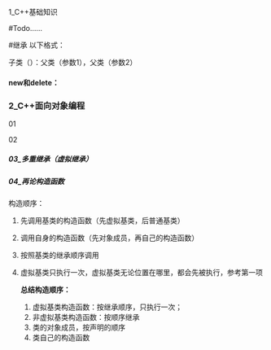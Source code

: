 1_C++基础知识

#Todo......

#继承 以下格式：

子类（）：父类（参数1），父类（参数2）

#### **new和delete：**



### 2_C++面向对象编程

01

02

##### 03_多重继承（虚拟继承）

##### 04_再论构造函数

构造顺序：

1. 先调用基类的构造函数（先虚拟基类，后普通基类）

2. 调用自身的构造函数（先对象成员，再自己的构造函数）

3. 按照基类的继承顺序调用

4. 虚拟基类只执行一次，虚拟基类无论位置在哪里，都会先被执行，参考第一项

   **总结构造顺序：**

   1. 虚拟基类构造函数：按继承顺序，只执行一次；
   2. 非虚拟基类构造函数：按顺序继承
   3. 类的对象成员，按声明的顺序
   4. 类自己的构造函数